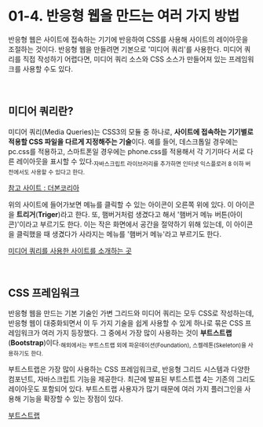 # 01-4. 반응형 웹을 만드는 여러 가지 방법
반응형 웹은 사이트에 접속하는 기기에 반응하여 CSS를 사용해 사이트의 레이아웃을 조절하는 것이다. 반응형 웹을 만들려면 기본으로 '미디어 쿼리'를 사용한다. 미디어 쿼리를 직접 작성하기 어렵다면, 미디어 쿼리 소스와 CSS 소스가 만들어져 있는 프레임워크를 사용할 수도 있다.

<br>

## 미디어 쿼리란?
미디어 쿼리(Media Queries)는 CSS3의 모듈 중 하나로, **사이트에 접속하는 기기별로 적용할 CSS 파일을 다르게 지정해주는 기술**이다. 예를 들어, 데스크톱일 경우에는 pc.css를 적용하고, 스마트폰일 경우에는 phone.css를 적용해서 각 기기마다 서로 다른 레이아웃을 표시할 수 있다.<sub>자바스크립트 라이브러리를 추가하면 인터넷 익스플로러 8 이하 버전에서도 사용할 수 있다고 한다.</sub>

[참고 사이트 : 더본코리아](http://www.theborn.co.kr/brand/representation/)

위의 사이트에 들어가보면 메뉴를 클릭할 수 있는 아이콘이 오른쪽 위에 있다. 이 아이콘을 **트리거**(**Triger**)라고 한다. 또, 햄버거처럼 생겼다고 해서 '햄버거 메뉴 버튼(아이콘)'이라고 부르기도 한다. 이는 작은 화면에서 공간을 절약하기 위해 있는데, 이 아이콘을 클릭했을 때 생겼다가 사라지는 메뉴를 '햄버거 메뉴'라고 부르기도 한다.

[미디어 쿼리를 사용한 사이트를 소개하는 곳](https://mediaqueri.es/)

<br>

## CSS 프레임워크
반응형 웹을 만드는 기본 기술인 가변 그리드와 미디어 쿼리는 모두 CSS로 작성하는데, 반응형 웹이 대중화되면서 이 두 가지 기술을 쉽게 사용할 수 있게 하나로 묶은 CSS 프레임워크가 여러 가지 등장했다. 그 중에서 가장 많이 사용하는 것이 **부트스트랩**(**Bootstrap**)이다.<sub>해외에서는 부트스트랩 외에 파운데이션(Foundation), 스켈레톤(Skeleton)을 사용하기도 한다.</sub>

부트스트랩은 가장 많이 사용하는 CSS 프레임워크로, 반응형 그리드 시스템과 다양한 컴포넌트, 자바스크립트 기능을 제공한다. 최근에 발표된 부트스트랩 4는 기존의 그리도 레이아웃도 포함되어 있다. 부트스트랩 사용자가 많기 때문에 여러 가지 플러그인을 사용해 기능을 확장할 수 있는 장점이 있다.

[부트스트랩](https://getbootstrap.com/)
